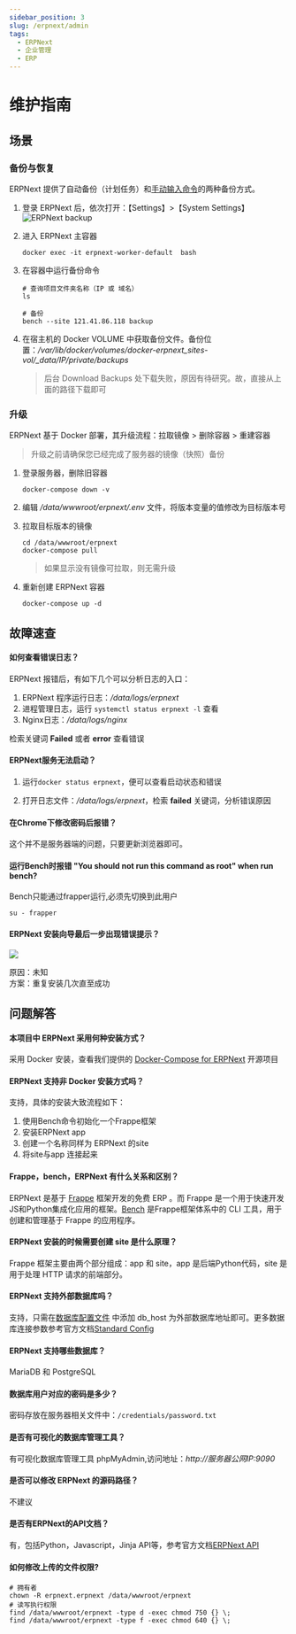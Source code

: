 ```yaml
---
sidebar_position: 3
slug: /erpnext/admin
tags:
  - ERPNext
  - 企业管理
  - ERP
---
```


# 维护指南

## 场景

### 备份与恢复

ERPNext 提供了自动备份（计划任务）和[手动输入命令](https://frappeframework.com/docs/user/en/bench/reference/backup)的两种备份方式。

1. 登录 ERPNext 后，依次打开：【Settings】>【System Settings】
   ![ERPNext backup](https://libs.websoft9.com/Websoft9/DocsPicture/zh/erpnext/erpnext-autobk-websoft9.png)

2. 进入 ERPNext 主容器
   ```
   docker exec -it erpnext-worker-default  bash
   ```
3. 在容器中运行备份命令
   ```
   # 查询项目文件夹名称（IP 或 域名）
   ls

   # 备份
   bench --site 121.41.86.118 backup
   ```

4. 在宿主机的 Docker VOLUME 中获取备份文件。备份位置：*/var/lib/docker/volumes/docker-erpnext_sites-vol/_data/IP/private/backups*

   > 后台 Download Backups 处下载失败，原因有待研究。故，直接从上面的路径下载即可

### 升级

ERPNext 基于 Docker 部署，其升级流程：拉取镜像 > 删除容器 > 重建容器

> 升级之前请确保您已经完成了服务器的镜像（快照）备份

1. 登录服务器，删除旧容器
   ```
   docker-compose down -v
   ```
2. 编辑 */data/wwwroot/erpnext/.env* 文件，将版本变量的值修改为目标版本号

2. 拉取目标版本的镜像
   ```
   cd /data/wwwroot/erpnext
   docker-compose pull
   ```
   > 如果显示没有镜像可拉取，则无需升级

3. 重新创建 ERPNext 容器
    ```
    docker-compose up -d
    ```


## 故障速查

#### 如何查看错误日志？

ERPNext 报错后，有如下几个可以分析日志的入口：

1. ERPNext 程序运行日志：*/data/logs/erpnext*
2. 进程管理日志，运行 `systemctl status erpnext -l` 查看
3. Nginx日志：*/data/logs/nginx*

检索关键词 **Failed** 或者 **error** 查看错误

#### ERPNext服务无法启动？

1. 运行`docker status erpnext`，便可以查看启动状态和错误

2. 打开日志文件：*/data/logs/erpnext*，检索 **failed** 关键词，分析错误原因


#### 在Chrome下修改密码后报错？

这个并不是服务器端的问题，只要更新浏览器即可。

#### 运行Bench时报错 "You should not run this command as root" when run bench?

Bench只能通过frapper运行,必须先切换到此用户

```shell
su - frapper
```

#### ERPNext 安装向导最后一步出现错误提示？

![](https://libs.websoft9.com/Websoft9/DocsPicture/zh/erpnext/erpnext-wizarderror-websoft9.png)

原因：未知   
方案：重复安装几次直至成功   


## 问题解答

#### 本项目中 ERPNext 采用何种安装方式？

采用 Docker 安装，查看我们提供的 [Docker-Compose for ERPNext](https://github.com/Websoft9/docker-erpnext) 开源项目

#### ERPNext 支持非 Docker 安装方式吗？

支持，具体的安装大致流程如下：

1. 使用Bench命令初始化一个Frappe框架
2. 安装ERPNext app
3. 创建一个名称同样为 ERPNext 的site
4. 将site与app 连接起来

#### Frappe，bench，ERPNext 有什么关系和区别？

ERPNext 是基于 [Frappe](https://github.com/frappe/frappe) 框架开发的免费 ERP 。而 Frappe 是一个用于快速开发JS和Python集成化应用的框架。[Bench](https://github.com/frappe/bench) 是Frappe框架体系中的 CLI 工具，用于创建和管理基于 Frappe 的应用程序。

#### ERPNext 安装的时候需要创建 site 是什么原理？

Frappe 框架主要由两个部分组成：app 和 site，app 是后端Python代码，site 是用于处理 HTTP 请求的前端部分。

#### ERPNext 支持外部数据库吗？

支持，只需在[数据库配置文件](../erpnext#path) 中添加 db_host 为外部数据库地址即可。更多数据库连接参数参考官方文档[Standard Config](https://frappeframework.com/docs/user/en/basics/site_config#mandatory-settings)

#### ERPNext 支持哪些数据库？

MariaDB 和 PostgreSQL

#### 数据库用户对应的密码是多少？

密码存放在服务器相关文件中：`/credentials/password.txt`

#### 是否有可视化的数据库管理工具？

有可视化数据库管理工具 phpMyAdmin,访问地址：*http://服务器公网IP:9090*

#### 是否可以修改 ERPNext 的源码路径？

不建议

#### 是否有ERPNext的API文档？

有，包括Python，Javascript，Jinja API等，参考官方文档[ERPNext API](https://frappeframework.com/docs/user/en/api)

#### 如何修改上传的文件权限?

```shell
# 拥有者
chown -R erpnext.erpnext /data/wwwroot/erpnext
# 读写执行权限
find /data/wwwroot/erpnext -type d -exec chmod 750 {} \;
find /data/wwwroot/erpnext -type f -exec chmod 640 {} \;
```